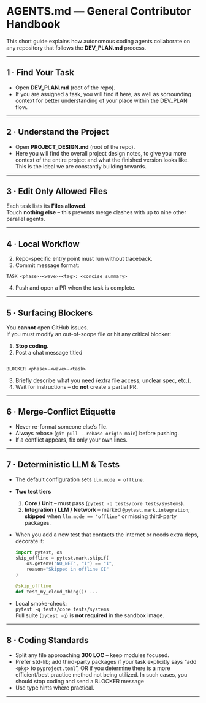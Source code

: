 # AGENTS.md — General Contributor Handbook

This short guide explains how autonomous coding agents collaborate on any
repository that follows the **DEV_PLAN.md** process.

---

## 1 · Find Your Task

* Open **DEV_PLAN.md** (root of the repo).  
* If you are assigned a task, you will find it here, as well as sorrounding context for better understanding of your place within the DEV_PLAN flow.

---

## 2 · Understand the Project

* Open **PROJECT_DESIGN.md** (root of the repo).  
* Here you will find the overall project design notes, to give you more context of the entire project and what the finished version looks like.  This is the ideal we are constantly building towards.

---

## 3 · Edit Only Allowed Files

Each task lists its **Files allowed**.  
Touch **nothing else** – this prevents merge clashes with up to nine other
parallel agents.

---

## 4 · Local Workflow

2. Repo-specific entry point must run without traceback.  
3. Commit message format:

`TASK <phase>-<wave>-<tag>: <concise summary>`

4. Push and open a PR when the task is complete.

---

## 5 · Surfacing Blockers

You **cannot** open GitHub issues.  
If you must modify an out-of-scope file or hit any critical blocker:

1. **Stop coding.**  
2. Post a chat message titled  

```

BLOCKER <phase>-<wave>-<task>

```

3. Briefly describe what you need (extra file access, unclear spec, etc.).  
4. Wait for instructions – do **not** create a partial PR.

---

## 6 · Merge-Conflict Etiquette

* Never re-format someone else’s file.  
* Always rebase (`git pull --rebase origin main`) before pushing.  
* If a conflict appears, fix only your own lines.

---

## 7 · Deterministic LLM & Tests

* The default configuration sets `llm.mode = offline`.
* **Two test tiers**  
  1. **Core / Unit** – must pass (`pytest -q tests/core tests/systems`).  
  2. **Integration / LLM / Network** – marked `@pytest.mark.integration`; **skipped** when
     `llm.mode == "offline"` or missing third-party packages.  
* When you add a new test that contacts the internet or needs extra deps, decorate it:

  ```python
  import pytest, os
  skip_offline = pytest.mark.skipif(
      os.getenv("NO_NET", "1") == "1",
      reason="Skipped in offline CI"
  )

  @skip_offline
  def test_my_cloud_thing(): ...
  ```

* Local smoke-check:  
  `pytest -q tests/core tests/systems`  
  Full suite (`pytest -q`) is **not required** in the sandbox image.

---

## 8 · Coding Standards

* Split any file approaching **300 LOC** – keep modules focused.  
* Prefer std-lib; add third-party packages if your task explicitly
says “add `<pkg>` to `pyproject.toml`”, OR if you determine there is a more efficient/best practice method not being utilized.  In such cases, you should stop coding and send a BLOCKER message
* Use type hints where practical.

---